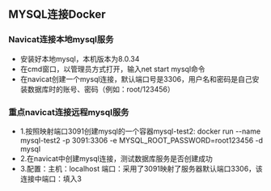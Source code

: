## MYSQL连接Docker
### Navicat连接本地mysql服务
- 安装好本地mysql，本机版本为8.0.34
- 在cmd窗口，以管理员方式打开，输入net start mysql命令
- 在navicat创建一个mysql连接，默认端口号是3306，用户名和密码是自己安装数据库时的账号、密码（例如：root/123456）
### 重点navicat连接远程mysql服务
- 1.按照映射端口3091创建mysql的一个容器mysql-test2: docker run --name mysql-test2 -p 3091:3306 -e MYSQL_ROOT_PASSWORD=root123456 -d mysql
- 2.在navicat中创建mysql连接，测试数据库服务是否创建成功
- 3.配置：主机：localhost 端口：采用了3091映射了服务器默认端口3306，该连接中端口：填入3



